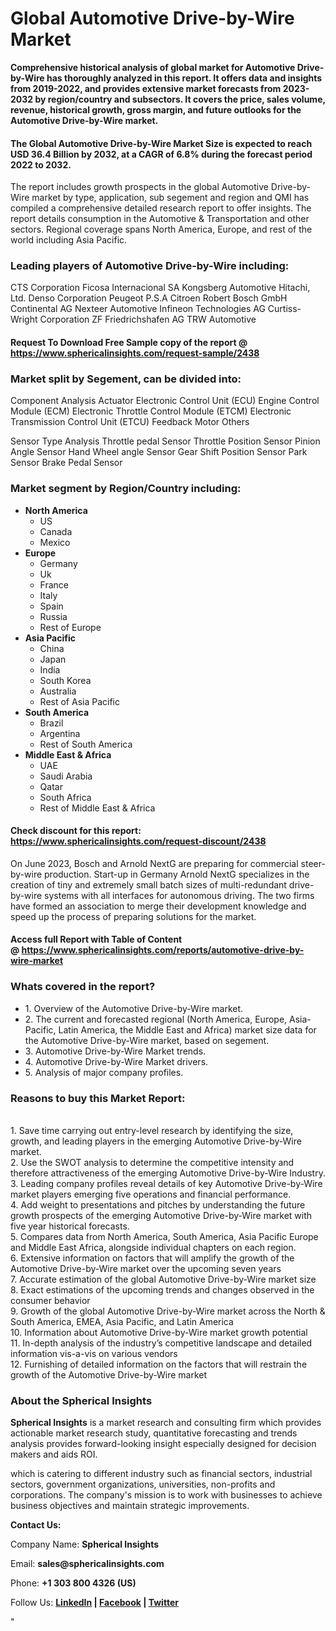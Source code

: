 <h1 class="news-post-title">Global Automotive Drive-by-Wire Market</h1>
<p><strong>Comprehensive historical analysis of global market for Automotive Drive-by-Wire has thoroughly analyzed in this report. It offers data and insights from 2019-2022, and provides extensive market forecasts from 2023-2032 by region/country and subsectors. It covers the price, sales volume, revenue, historical growth, gross margin, and future outlooks for the Automotive Drive-by-Wire market.</strong></p>
<h4><strong>The Global Automotive Drive-by-Wire Market Size is expected to reach USD 36.4 Billion by 2032, at a CAGR of 6.8% during the forecast period 2022 to 2032. </strong></h4>
<p>The report includes growth prospects in the global Automotive Drive-by-Wire market by type, application, sub segement and region and QMI has compiled a comprehensive detailed research report to offer insights. The report details consumption in the Automotive &amp; Transportation and other sectors. Regional coverage spans North America, Europe, and rest of the world including Asia Pacific.</p>
<h3><strong>Leading players of Automotive Drive-by-Wire including:</strong></h3>
<p>CTS Corporation Ficosa Internacional SA Kongsberg Automotive Hitachi, Ltd. Denso Corporation Peugeot P.S.A Citroen Robert Bosch GmbH Continental AG Nexteer Automotive Infineon Technologies AG Curtiss-Wright Corporation ZF Friedrichshafen AG TRW Automotive</p>
<h4>Request To Download Free Sample copy of the report  @ <a href="https://www.sphericalinsights.com/request-sample/2438">https://www.sphericalinsights.com/request-sample/2438</a></h4>
<h3><strong>Market split by Segement, can be divided into:</strong></h3>
<p>Component Analysis Actuator Electronic Control Unit (ECU) Engine Control Module (ECM) Electronic Throttle Control Module (ETCM) Electronic Transmission Control Unit (ETCU) Feedback Motor Others</p>
<p>Sensor Type Analysis Throttle pedal Sensor Throttle Position Sensor Pinion Angle Sensor Hand Wheel angle Sensor Gear Shift Position Sensor Park Sensor Brake Pedal Sensor</p>
<h3><strong>Market segment by Region/Country including:</strong></h3>
<ul>
<li><strong>North America</strong>
<ul>
<li>US</li>
<li>Canada</li>
<li>Mexico</li>
</ul>
</li>
<li><strong>Europe</strong>
<ul>
<li>Germany</li>
<li>Uk</li>
<li>France</li>
<li>Italy</li>
<li>Spain</li>
<li>Russia</li>
<li>Rest of Europe</li>
</ul>
</li>
<li><strong>Asia Pacific</strong>
<ul>
<li>China</li>
<li>Japan</li>
<li>India</li>
<li>South Korea</li>
<li>Australia</li>
<li>Rest of Asia Pacific</li>
</ul>
</li>
<li><strong>South America</strong>
<ul>
<li>Brazil</li>
<li>Argentina</li>
<li>Rest of South America</li>
</ul>
</li>
<li><strong>Middle East &amp; Africa</strong>
<ul>
<li>UAE</li>
<li>Saudi Arabia</li>
<li>Qatar</li>
<li>South Africa</li>
<li>Rest of Middle East &amp; Africa</li>
</ul>
</li>
</ul>
<h4>Check discount for this report: <a href="https://www.sphericalinsights.com/request-discount/2438">https://www.sphericalinsights.com/request-discount/2438</a></h4>
<p>On June 2023, Bosch and Arnold NextG are preparing for commercial steer-by-wire production. Start-up in Germany Arnold NextG specializes in the creation of tiny and extremely small batch sizes of multi-redundant drive-by-wire systems with all interfaces for autonomous driving. The two firms have formed an association to merge their development knowledge and speed up the process of preparing solutions for the market.</p>
<h4>Access full Report with Table of Content @&nbsp;<a href="https://www.sphericalinsights.com/reports/automotive-drive-by-wire-market">https://www.sphericalinsights.com/reports/automotive-drive-by-wire-market</a>&nbsp;</h4>
<h3><strong>Whats covered in the report?</strong></h3>
<ul>
<li>1. Overview of the Automotive Drive-by-Wire market.</li>
<li>2. The current and forecasted regional (North America, Europe, Asia-Pacific, Latin America, the Middle East and Africa) market size data for the Automotive Drive-by-Wire market, based on segement.</li>
<li>3. Automotive Drive-by-Wire Market trends.</li>
<li>4. Automotive Drive-by-Wire Market drivers.</li>
<li>5. Analysis of major company profiles.</li>
</ul>
<h3><strong>Reasons to buy this Market Report:</strong></h3>
<p><br /> 1. Save time carrying out entry-level research by identifying the size, growth, and leading players in the emerging Automotive Drive-by-Wire market.<br /> 2. Use the SWOT analysis to determine the competitive intensity and therefore attractiveness of the emerging Automotive Drive-by-Wire Industry.<br /> 3. Leading company profiles reveal details of key Automotive Drive-by-Wire market players emerging five operations and financial performance.<br /> 4. Add weight to presentations and pitches by understanding the future growth prospects of the emerging Automotive Drive-by-Wire market with five year historical forecasts.<br /> 5. Compares data from North America, South America, Asia Pacific Europe and Middle East Africa, alongside individual chapters on each region.<br /> 6. Extensive information on factors that will amplify the growth of the Automotive Drive-by-Wire market over the upcoming seven years<br /> 7. Accurate estimation of the global Automotive Drive-by-Wire market size <br /> 8. Exact estimations of the upcoming trends and changes observed in the consumer behavior <br /> 9. Growth of the global Automotive Drive-by-Wire market across the North &amp; South America, EMEA, Asia Pacific, and Latin America<br /> 10. Information about Automotive Drive-by-Wire market growth potential<br /> 11. In-depth analysis of the industry&rsquo;s competitive landscape and detailed information vis-a-vis on various vendors<br /> 12. Furnishing of detailed information on the factors that will restrain the growth of the Automotive Drive-by-Wire market</p>
<h3><strong>About the Spherical Insights</strong></h3>
<p><strong>Spherical Insights</strong> is a market research and consulting firm which provides actionable market research study, quantitative forecasting and trends analysis provides forward-looking insight especially designed for decision makers and aids ROI.</p>
<p>which is catering to different industry such as financial sectors, industrial sectors, government organizations, universities, non-profits and corporations. The company's mission is to work with businesses to achieve business objectives and maintain strategic improvements.</p>
<p><strong>Contact Us:</strong></p>
<p>Company Name: <strong>Spherical Insights</strong></p>
<p>Email: <strong>sales@sphericalinsights.com</strong></p>
<p>Phone: <strong>+1 303 800 4326 (US)</strong></p>
<p>Follow Us: <strong><a href="https://www.linkedin.com/company/spherical-insight/"><u>LinkedIn</u></a> | <a href="https://www.facebook.com/sphericalinsights22"><u>Facebook</u></a> | <a href="https://twitter.com/SInsights_US"><u>Twitter</u></a></strong></p>
<p>"</p>
